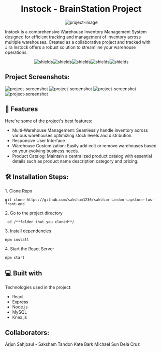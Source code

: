 <h1 align="center" id="title">Instock - BrainStation Project</h1>

<p align="center"><img src="https://socialify.git.ci/saksham1236/brnstn_instock-mp2-frontend/image?font=Inter&amp;language=1&amp;name=1&amp;owner=1&amp;pattern=Plus&amp;stargazers=1&amp;theme=Light" alt="project-image"></p>

<p id="description">Instock is a comprehensive Warehouse Inventory Management System designed for efficient tracking and management of inventory across multiple warehouses. Created as a collaborative project and tracked with Jira Instock offers a robust solution to streamline your warehouse operations.</p>

<p align="center"><img src="https://img.shields.io/badge/JavaScript-F7DF1E?style=for-the-badge&amp;logo=javascript&amp;logoColor=black" alt="shields"><img src="https://img.shields.io/badge/Node.js-43853D?style=for-the-badge&amp;logo=node.js&amp;logoColor=white" alt="shields"><img src="https://img.shields.io/badge/React-20232A?style=for-the-badge&amp;logo=react&amp;logoColor=61DAFB" alt="shields"><img src="https://img.shields.io/badge/Express.js-404D59?style=for-the-badge" alt="shields"><img src="https://img.shields.io/badge/MySQL-00000F?style=for-the-badge&amp;logo=mysql&amp;logoColor=white" alt="shields"></p>

<h2>Project Screenshots:</h2>

<img src="https://raw.githubusercontent.com/saksham1236/brnstn_instock-mp2-frontend/master/demo/InStock-Warehouse-details.png" alt="project-screenshot"/>

<img src="https://raw.githubusercontent.com/saksham1236/brnstn_instock-mp2-frontend/master/demo/InStock-inventory.png" alt="project-screenshot" />

<img src="https://raw.githubusercontent.com/saksham1236/brnstn_instock-mp2-frontend/master/demo/InStock-item-details.png" alt="project-screenshot" />

<img src="https://raw.githubusercontent.com/saksham1236/brnstn_instock-mp2-frontend/master/demo/InStock-add-inventory.png" alt="project-screenshot" />

  
  
<h2>🧐 Features</h2>

Here're some of the project's best features:

*   Multi-Warehouse Management: Seamlessly handle inventory across various warehouses optimizing stock levels and distribution.
*   Responsive User Interface
*   Warehouse Customization: Easily add edit or remove warehouses based on your evolving business needs.
*   Product Catalog: Maintain a centralized product catalog with essential details such as product name description category and pricing.

<h2>🛠️ Installation Steps:</h2>

<p>1. Clone Repo</p>

```
git clone https://github.com/saksham1236/saksham-tandon-capstone-lws-front-end
```

<p>2. Go to the project directory</p>

```
 cd /**folder that you cloned**/
```

<p>3. Install dependencies</p>

```
npm install
```

<p>4. Start the React Server</p>

```
npm start
```

  
  
<h2>💻 Built with</h2>

Technologies used in the project:

*   React
*   Express
*   Node.js
*   MySQL
*   Knex.js


## Collaborators: 
Arjun Sahjpaul - 
Saksham Tandon
Kate Bark
Michael Sun Dela Cruz
